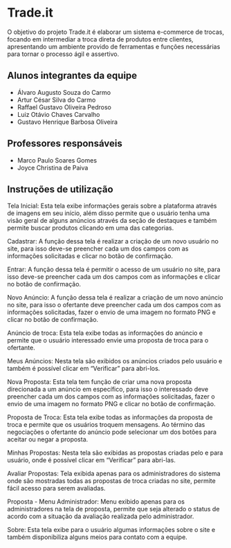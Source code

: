 # Trade.it

O objetivo do projeto Trade.it é elaborar um sistema e-commerce de trocas, focando em intermediar a troca direta de produtos entre clientes, apresentando um ambiente provido de ferramentas e funções necessárias para tornar o processo ágil e assertivo.  

## Alunos integrantes da equipe

* Álvaro Augusto Souza do Carmo
* Artur César Silva do Carmo
* Raffael Gustavo Oliveira Pedroso
* Luiz Otávio Chaves Carvalho
* Gustavo Henrique Barbosa Oliveira

## Professores responsáveis

* Marco Paulo Soares Gomes
* Joyce Christina de Paiva

## Instruções de utilização

Tela Inicial: Esta tela exibe informações gerais sobre a plataforma através de imagens em seu início, além disso permite que o usuário tenha uma visão geral de alguns anúncios através da seção de destaques e também permite buscar produtos clicando em uma das categorias.

Cadastrar: A função dessa tela é realizar a criação de um novo usuário no site, para isso deve-se preencher cada um dos campos com as informações solicitadas e clicar no botão de confirmação.

Entrar: A função dessa tela é permitir o acesso de um usuário no site, para isso deve-se preencher cada um dos campos com as informações e clicar no botão de confirmação.

Novo Anúncio: A função dessa tela é realizar a criação de um novo anúncio no site, para isso o ofertante deve preencher cada um dos campos com as informações solicitadas, fazer o envio de uma imagem no formato PNG e clicar no botão de confirmação.

Anúncio de troca: Esta tela exibe todas as informações do anúncio e permite que o usuário interessado envie uma proposta de troca para o ofertante.

Meus Anúncios: Nesta tela são exibidos os anúncios criados pelo usuário e também é possível clicar em “Verificar” para abri-los.

Nova Proposta: Esta tela tem função de criar uma nova proposta direcionada a um anúncio em específico, para isso o interessado deve preencher cada um dos campos com as informações solicitadas, fazer o envio de uma imagem no formato PNG e clicar no botão de confirmação.

Proposta de Troca: Esta tela exibe todas as informações da proposta de troca e permite que os usuários troquem mensagens. Ao término das negociações o ofertante do anúncio pode selecionar um dos botões para aceitar ou negar a proposta.

Minhas Propostas: Nesta tela são exibidas as propostas criadas pelo e para usuário, onde é possível clicar em “Verificar” para abri-las.

Avaliar Propostas: Tela exibida apenas para os administradores do sistema onde são mostradas todas as propostas de troca criadas no site, permite fácil acesso para serem avaliadas.

Proposta - Menu Administrador: Menu exibido apenas para os administradores na tela de proposta, permite que seja alterado o status de acordo com a situação da avaliação realizada pelo administrador.

Sobre: Esta tela exibe para o usuário algumas informações sobre o site e também disponibiliza alguns meios para contato com a equipe.

